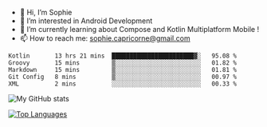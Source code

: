 - 👋 Hi, I’m Sophie
- 👀 I’m interested in Android Development
- 🌱 I’m currently learning about Compose and Kotlin Multiplatform Mobile !
- 📫 How to reach me: sophie.capricorne@gmail.com


<!--START_SECTION:waka-->
```text
Kotlin       13 hrs 21 mins  ███████████████████████▓░   95.08 % 
Groovy       15 mins         ▒░░░░░░░░░░░░░░░░░░░░░░░░   01.82 % 
Markdown     15 mins         ▒░░░░░░░░░░░░░░░░░░░░░░░░   01.81 % 
Git Config   8 mins          ▒░░░░░░░░░░░░░░░░░░░░░░░░   00.97 % 
XML          2 mins          ░░░░░░░░░░░░░░░░░░░░░░░░░   00.33 % 
```
<!--END_SECTION:waka-->

![My GitHub stats](https://github-readme-stats.vercel.app/api?username=sophicapri&show_icons=true&theme=buefy)

[![Top Languages](https://github-readme-stats.vercel.app/api/top-langs/?username=sophicapri&langs_count=3)](https://github.com/sophicapri/github-readme-stats)


